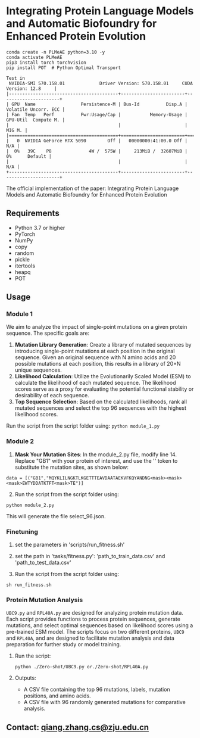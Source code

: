 # Integrating Protein Language Models and Automatic Biofoundry for Enhanced Protein Evolution

```
conda create -n PLMeAE python=3.10 -y
conda activate PLMeAE
pip3 install torch torchvision
pip install POT  # Python Optimal Transport 
```

```
Test in 
 NVIDIA-SMI 570.158.01             Driver Version: 570.158.01     CUDA Version: 12.8     |
|-----------------------------------------+------------------------+----------------------+
| GPU  Name                 Persistence-M | Bus-Id          Disp.A | Volatile Uncorr. ECC |
| Fan  Temp   Perf          Pwr:Usage/Cap |           Memory-Usage | GPU-Util  Compute M. |
|                                         |                        |               MIG M. |
|=========================================+========================+======================|
|   0  NVIDIA GeForce RTX 5090        Off |   00000000:41:00.0 Off |                  N/A |
|  0%   39C    P8              4W /  575W |     213MiB /  32607MiB |      0%      Default |
|                                         |                        |                  N/A |
+-----------------------------------------+------------------------+----------------------+
```

The official implementation of the paper: Integrating Protein Language Models and Automatic Biofoundry for Enhanced Protein Evolution 


## Requirements

- Python 3.7 or higher
- PyTorch
- NumPy
- copy
- random
- pickle
- itertools
- heapq
- POT


## Usage

### Module 1

We aim to analyze the impact of single-point mutations on a given protein sequence. The specific goals are:

1. **Mutation Library Generation**: Create a library of mutated sequences by introducing single-point mutations at each position in the original sequence. Given an original sequence with N amino acids and 20 possible mutations at each position, this results in a library of 20×N unique sequences.
2. **Likelihood Calculation**: Utilize the Evolutionarily Scaled Model (ESM) to calculate the likelihood of each mutated sequence. The likelihood scores serve as a proxy for evaluating the potential functional stability or desirability of each sequence.
3. **Top Sequence Selection**: Based on the calculated likelihoods, rank all mutated sequences and select the top 96 sequences with the highest likelihood scores.

Run the script from the script folder using: `python module_1.py`


### Module 2
1. **Mask Your Mutation Sites**: In the module_2.py file, modify line 14. Replace "GB1" with your protein of interest, and use the '<mask>' token to substitute the mutation sites, as shown below:
```
data = [("GB1","MQYKLILNGKTLKGETTTEAVDAATAEKVFKQYANDNG<mask><mask><mask>EWTYDDATKTFT<mask>TE")]
```
2. Run the script from the script folder using:
```
python module_2.py
```
This will generate the file select_96.json.


### Finetuning

1. set the parameters in 'scripts/run_fitness.sh'

2. set the path in 'tasks/fitness.py': 'path_to_train_data.csv' and 'path_to_test_data.csv'

3. Run the script from the script folder using:
```
sh run_fitness.sh
```

### Protein Mutation Analysis

`UBC9.py` and `RPL40A.py` are designed for analyzing protein mutation data. Each script provides functions to process protein sequences, generate mutations, and select optimal sequences based on likelihood scores using a pre-trained ESM model. The scripts focus on two different proteins, `UBC9` and `RPL40A`, and are designed to facilitate mutation analysis and data preparation for further study or model training.

1. Run the script:

   ```
   python ./Zero-shot/UBC9.py or./Zero-shot/RPL40A.py
   ```

2. Outputs:

   - A CSV file containing the top 96 mutations, labels, mutation positions, and amino acids.
   - A CSV file with 96 randomly generated mutations for comparative analysis.

## Contact: qiang.zhang.cs@zju.edu.cn

